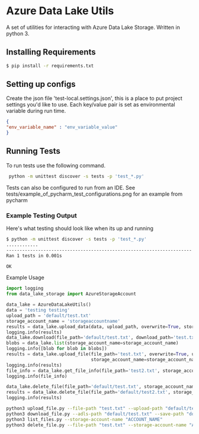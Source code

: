 # Azure Data Lake Utils
A set of utilities for interacting with Azure Data Lake Storage. Written in python 3.
## Installing Requirements
```bash
$ pip install -r requirements.txt
```

## Setting up configs
Create the json file 'test-local.settings.json', this is a place to put project settings you'd like to use. Each key/value pair is set as environmental variable during run time.
```json
{
"env_variable_name" : "env_variable_value"
}
```

## Running Tests
To run tests use the following command. 
```bash
 python -m unittest discover -s tests -p 'test_*.py'
```
Tests can also be configured to run from an IDE. See tests/example_of_pycharm_test_configurations.png for an example from pycharm

### Example Testing Output
Here's what testing should look like when its up and running

 ```bash
$ python -m unittest discover -s tests -p 'test_*.py'
............
----------------------------------------------------------------------
Ran 1 tests in 0.001s

OK
```

Example Usage
```python
import logging 
from data_lake_storage import AzureStorageAccount

data_lake = AzureDataLakeUtils()
data = 'testing testing'
upload_path = 'default/test.txt'
storage_account_name = 'storageaccountname'
results = data_lake.upload_data(data, upload_path, overwrite=True, storage_account_name=storage_account_name)
logging.info(results)
data_lake.download(file_path='default/test.txt', download_path='test.txt', storage_account_name=storage_account_name)
blobs = data_lake.list(storage_account_name=storage_account_name)
logging.info([blob for blob in blobs])
results = data_lake.upload_file(file_path='test.txt', overwrite=True, upload_path='default/test2.txt',
                                storage_account_name=storage_account_name)
logging.info(results)
file_info = data_lake.get_file_info(file_path='test2.txt', storage_account_name=storage_account_name)
logging.info(file_info)

data_lake.delete_file(file_path='default/test.txt', storage_account_name=storage_account_name)
results = data_lake.delete_file(file_path='default/test2.txt', storage_account_name=storage_account_name)
logging.info(results)
```


```bash
python3 upload_file.py --file-path "test.txt" --upload-path "default/test.txt" --overwrite true --storage-account-name "ACCOUNT_NAME" 
python3 download_file.py --adls-path "default/test.txt" --save-path "download_test.txt" --storage-account-name "ACCOUNT_NAME" 
python3 list_files.py --storage-account-name "ACCOUNT_NAME"
python3 delete_file.py --file-path "test.txt" --storage-account-name "ACCOUNT_NAME" 
```